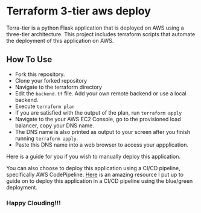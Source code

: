 # Terraform 3-tier aws deploy

Terra-tier is a python Flask application that is deployed on AWS using a three-tier architecture.
This project includes terraform scripts that automate the deployment of this application on AWS.

## How To Use
- Fork this repository.
- Clone your forked repository
- Navigate to the terraform directory
- Edit the `backend.tf` file. Add your own remote backend or use a local backend.
- Execute `terraform plan`
- If you are satisfied with the output of the plan, run `terraform apply`
- Navigate to the your AWS EC2 Console, go to the provisioned load balancer, copy your DNS name.
- The DNS name is also printed as output to your screen after you finish running `terraform apply`.
- Paste this DNS name into a web browser to access your appplication.

Here is a guide for you if you wish to manually deploy this application.

You can also choose to deploy this application using a CI/CD pipeline, specifically AWS CodePipeline.
[Here](https://medium.com/@desmondotutu93/devops-using-the-aws-code-pipeline-5f2398f8d07f) is an amazing resource I put up to guide on to deploy this application in a CI/CD pipeline using the blue/green deployment.


### Happy Clouding!!!
